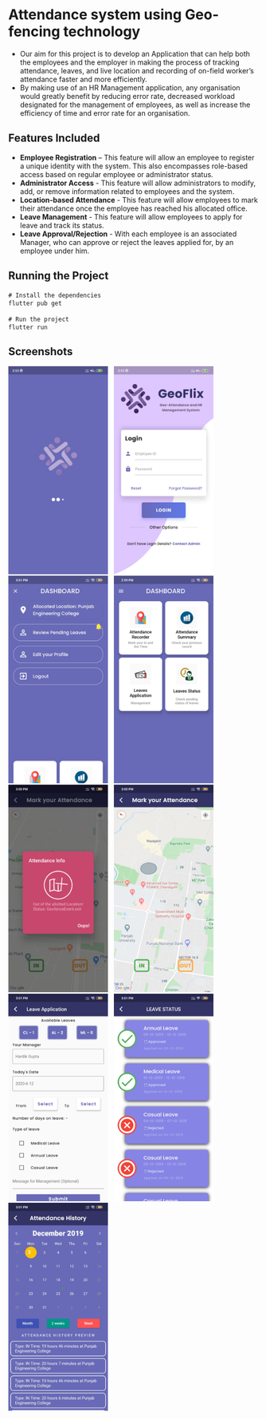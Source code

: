 # Attendance system using Geo-fencing technology

- Our aim for this project is to develop an Application that can help
  both the employees and the employer in making the process of tracking
  attendance, leaves, and live location and recording of on-field
  worker’s attendance faster and more efficiently.
- By making use of an HR Management application, any organisation would
  greatly benefit by reducing error rate, decreased workload designated
  for the management of employees, as well as increase the efficiency of
  time and error rate for an organisation.

## Features Included

- **Employee Registration** – This feature will allow an employee to
  register a unique identity with the system. This also encompasses
  role-based access based on regular employee or administrator status.
- **Administrator Access** - This feature will allow administrators to
  modify, add, or remove information related to employees and the
  system.
- **Location-based Attendance** - This feature will allow employees to mark
  their attendance once the employee has reached his allocated office.
- **Leave Management** - This feature will allow employees to apply for
  leave and track its status.
- **Leave Approval/Rejection** - With each employee is an associated Manager, who can approve
or reject the leaves applied for, by an employee under him.

## Running the Project

```
# Install the dependencies
flutter pub get

# Run the project
flutter run
```

## Screenshots


<img src="assets/github/landing.jpg" width="200" > &nbsp; <img
src="assets/github/login.jpg" width="200"> &nbsp; <img
src="assets/github/drawer.jpg" width="200"> &nbsp; <img
src="assets/github/dashboard.jpg" width="200"> &nbsp; <img
src="assets/github/make_attendance.jpg" width="200"> &nbsp; <img
src="assets/github/mark_attendance.jpg" width="200"> &nbsp; <img
src="assets/github/leave_make.jpg" width="200"> &nbsp; <img
src="assets/github/leave_status.jpg" width="200"> &nbsp; <img
src="assets/github/calendar.jpg" width="200">

